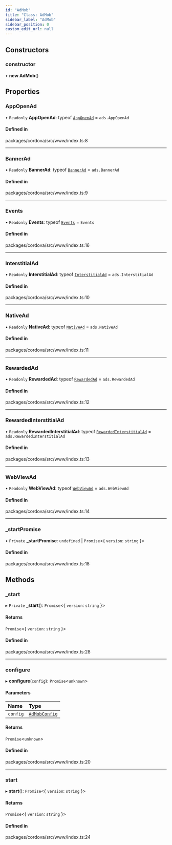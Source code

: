 ```yaml
---
id: "AdMob"
title: "Class: AdMob"
sidebar_label: "AdMob"
sidebar_position: 0
custom_edit_url: null
---
```


## Constructors

### constructor

• **new AdMob**()

## Properties

### AppOpenAd

• `Readonly` **AppOpenAd**: typeof [`AppOpenAd`](AppOpenAd.md) = `ads.AppOpenAd`

#### Defined in

packages/cordova/src/www/index.ts:8

___

### BannerAd

• `Readonly` **BannerAd**: typeof [`BannerAd`](BannerAd.md) = `ads.BannerAd`

#### Defined in

packages/cordova/src/www/index.ts:9

___

### Events

• `Readonly` **Events**: typeof [`Events`](../enums/Events.md) = `Events`

#### Defined in

packages/cordova/src/www/index.ts:16

___

### InterstitialAd

• `Readonly` **InterstitialAd**: typeof [`InterstitialAd`](InterstitialAd.md) = `ads.InterstitialAd`

#### Defined in

packages/cordova/src/www/index.ts:10

___

### NativeAd

• `Readonly` **NativeAd**: typeof [`NativeAd`](NativeAd.md) = `ads.NativeAd`

#### Defined in

packages/cordova/src/www/index.ts:11

___

### RewardedAd

• `Readonly` **RewardedAd**: typeof [`RewardedAd`](RewardedAd.md) = `ads.RewardedAd`

#### Defined in

packages/cordova/src/www/index.ts:12

___

### RewardedInterstitialAd

• `Readonly` **RewardedInterstitialAd**: typeof [`RewardedInterstitialAd`](RewardedInterstitialAd.md) = `ads.RewardedInterstitialAd`

#### Defined in

packages/cordova/src/www/index.ts:13

___

### WebViewAd

• `Readonly` **WebViewAd**: typeof [`WebViewAd`](WebViewAd.md) = `ads.WebViewAd`

#### Defined in

packages/cordova/src/www/index.ts:14

___

### \_startPromise

• `Private` **\_startPromise**: `undefined` \| `Promise`<{ `version`: `string`  }\>

#### Defined in

packages/cordova/src/www/index.ts:18

## Methods

### \_start

▸ `Private` **_start**(): `Promise`<{ `version`: `string`  }\>

#### Returns

`Promise`<{ `version`: `string`  }\>

#### Defined in

packages/cordova/src/www/index.ts:28

___

### configure

▸ **configure**(`config`): `Promise`<`unknown`\>

#### Parameters

| Name | Type |
| :------ | :------ |
| `config` | [`AdMobConfig`](../interfaces/AdMobConfig.md) |

#### Returns

`Promise`<`unknown`\>

#### Defined in

packages/cordova/src/www/index.ts:20

___

### start

▸ **start**(): `Promise`<{ `version`: `string`  }\>

#### Returns

`Promise`<{ `version`: `string`  }\>

#### Defined in

packages/cordova/src/www/index.ts:24
